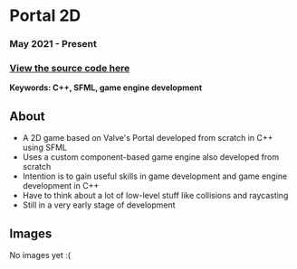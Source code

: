 # Portal 2D

### May 2021 - Present

### [View the source code here](https://github.com/atjallen/portal-2D)

**Keywords: C++, SFML, game engine development**

## About

- A 2D game based on Valve's Portal developed from scratch in C++ using SFML
- Uses a custom component-based game engine also developed from scratch
- Intention is to gain useful skills in game development and game engine development in C++
- Have to think about a lot of low-level stuff like collisions and raycasting
- Still in a very early stage of development

## Images

No images yet :(